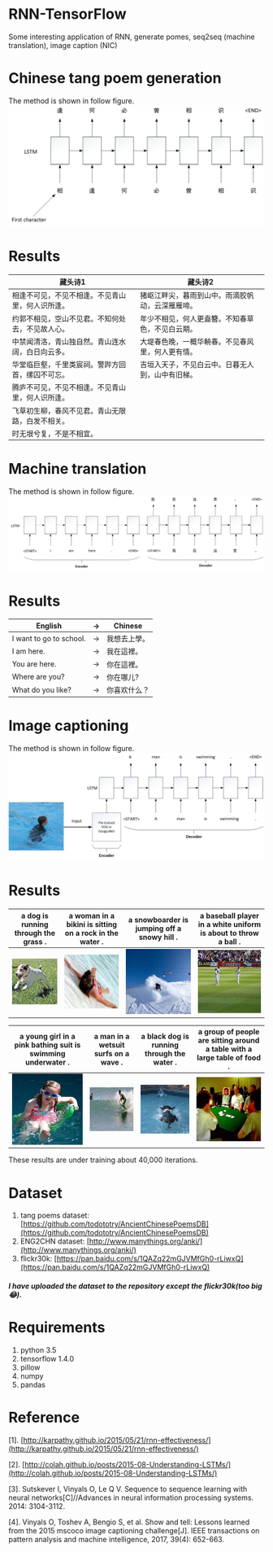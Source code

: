# RNN-TensorFlow
Some interesting application of RNN, generate pomes, seq2seq (machine translation), image caption (NIC)


# Chinese tang poem generation
The method is shown in follow figure.
![](https://github.com/MingtaoGuo/RNN-TensorFlow/blob/master/IMGS/poem.jpg)
# Results
|藏头诗1|藏头诗2|
|-|-|
|相逢不可见，不见不相逢。不见青山里，何人识所逢。|猪岖江畔尖，暮雨到山中。雨滴胶帆动，云深雁雁啼。|
|约郭不相见，空山不见君。不知何处去，不见故人心。|年少不相见，何人更盍簪。不知春草色，不见白云期。|
|中禁闻清洛，青山独自然。青山连水阔，白日向云多。|大堤春色晚，一概华輈春。不见春风里，何人更有情。|
|华堂临巨壑，千里类宸祠。警跸方回首，缧囚不可忘。|吉垣入天子，不见白云中。日暮无人到，山中有旧梯。|
|腾庐不可见，不见不相逢。不见青山里，何人识所逢。||
|飞草初生柳，春风不见君。青山无限路，白发不相关。||
|时无垠兮复，不是不相宜。||

# Machine translation
The method is shown in follow figure.
![](https://github.com/MingtaoGuo/RNN-TensorFlow/blob/master/IMGS/seq2seq.jpg)
# Results
|English|->|Chinese|
|-|-|-|
|I want to go to school.|->|我想去上學。|
|I am here.|->|我在這裡。|
|You are here.|->|你在這裡。|
|Where are you?|->|你在哪儿?|
|What do you like?|->|你喜欢什么？|

# Image captioning
The method is shown in follow figure.
![](https://github.com/MingtaoGuo/RNN-TensorFlow/blob/master/IMGS/nic.jpg)
# Results
|a dog is running through the grass .|a woman in a bikini is sitting on a rock in the water . |a snowboarder is jumping off a snowy hill . |a baseball player in a white uniform is about to throw a ball . |
|-|-|-|-|
|![](https://github.com/MingtaoGuo/RNN-TensorFlow/blob/master/IMGS/1.jpg)|![](https://github.com/MingtaoGuo/RNN-TensorFlow/blob/master/IMGS/2.jpg)|![](https://github.com/MingtaoGuo/RNN-TensorFlow/blob/master/IMGS/3.jpg)|![](https://github.com/MingtaoGuo/RNN-TensorFlow/blob/master/IMGS/4.jpg)|

|a young girl in a pink bathing suit is swimming underwater . |a man in a wetsuit surfs on a wave . |a black dog is running through the water . |a group of people are sitting around a table with a large table of food . |
|-|-|-|-|
|![](https://github.com/MingtaoGuo/RNN-TensorFlow/blob/master/IMGS/5.jpg)|![](https://github.com/MingtaoGuo/RNN-TensorFlow/blob/master/IMGS/6.jpg)|![](https://github.com/MingtaoGuo/RNN-TensorFlow/blob/master/IMGS/7.jpg)|![](https://github.com/MingtaoGuo/RNN-TensorFlow/blob/master/IMGS/8.jpg)|

These results are under training about 40,000 iterations.

# Dataset
1. tang poems dataset: [https://github.com/todototry/AncientChinesePoemsDB](https://github.com/todototry/AncientChinesePoemsDB)
2. ENG2CHN dataset: [http://www.manythings.org/anki/](http://www.manythings.org/anki/)
3. flickr30k: [https://pan.baidu.com/s/1QAZq22mGJVMfGh0-rLiwxQ](https://pan.baidu.com/s/1QAZq22mGJVMfGh0-rLiwxQ)

##### I have uploaded the dataset to the repository except the flickr30k(too big :joy:).


# Requirements
1. python 3.5
2. tensorflow 1.4.0
3. pillow
4. numpy
5. pandas

# Reference
[1]. [http://karpathy.github.io/2015/05/21/rnn-effectiveness/](http://karpathy.github.io/2015/05/21/rnn-effectiveness/)

[2]. [http://colah.github.io/posts/2015-08-Understanding-LSTMs/](http://colah.github.io/posts/2015-08-Understanding-LSTMs/)

[3]. Sutskever I, Vinyals O, Le Q V. Sequence to sequence learning with neural networks[C]//Advances in neural information processing systems. 2014: 3104-3112.

[4]. Vinyals O, Toshev A, Bengio S, et al. Show and tell: Lessons learned from the 2015 mscoco image captioning challenge[J]. IEEE transactions on pattern analysis and machine intelligence, 2017, 39(4): 652-663.







